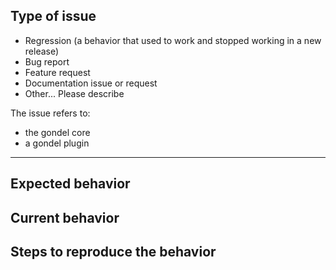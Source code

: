 <!--
Thanks for taking the time to submit an issue
Before creating an issue please make sure you are using:

* the latest version of gondel
* use the search feature to ensure that the issue hasn't been reported before.
-->

## Type of issue

<!-- Choose the right options and remove others -->

* Regression (a behavior that used to work and stopped working in a new release)
* Bug report
* Feature request
* Documentation issue or request
* Other... Please describe

The issue refers to:

* the gondel core
* a gondel plugin

<!-- Please delete the rest of the template if it's not a regression or a bug report -->

----

## Expected behavior

<!-- Description over here -->

## Current behavior

<!-- Description over here -->

## Steps to reproduce the behavior

<!-- 
If possible, provide a simple demo.
Your issue will be processed faster if we can run your code and it doesn't have dependencies other than gondel. 
Paste the link to your example below. This Codesandbox (https://codesandbox.io/s/github/merkle-open/gondel/tree/master/examples/hello-world) could be a good starting point. 
-->
